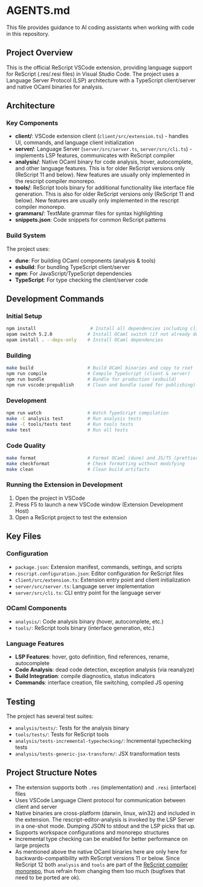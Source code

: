# AGENTS.md

This file provides guidance to AI coding assistants when working with code in this repository.

## Project Overview

This is the official ReScript VSCode extension, providing language support for ReScript (.res/.resi files) in Visual Studio Code. The project uses a Language Server Protocol (LSP) architecture with a TypeScript client/server and native OCaml binaries for analysis.

## Architecture

### Key Components

- **client/**: VSCode extension client (`client/src/extension.ts`) - handles UI, commands, and language client initialization
- **server/**: Language Server (`server/src/server.ts`, `server/src/cli.ts`) - implements LSP features, communicates with ReScript compiler
- **analysis/**: Native OCaml binary for code analysis, hover, autocomplete, and other language features. This is for older ReScript versions only (ReScript 11 and below). New features are usually only implemented in the rescript compiler monorepo.
- **tools/**: ReScript tools binary for additional functionality like interface file generation. This is also for older ReScript versions only (ReScript 11 and below). New features are usually only implemented in the rescript compiler monorepo.
- **grammars/**: TextMate grammar files for syntax highlighting
- **snippets.json**: Code snippets for common ReScript patterns

### Build System

The project uses:

- **dune**: For building OCaml components (analysis & tools)
- **esbuild**: For bundling TypeScript client/server
- **npm**: For JavaScript/TypeScript dependencies
- **TypeScript**: For type checking the client/server code

## Development Commands

### Initial Setup

```bash
npm install                    # Install all dependencies including client/server
opam switch 5.2.0             # Install OCaml switch (if not already done)
opam install . --deps-only    # Install OCaml dependencies
```

### Building

```bash
make build                    # Build OCaml binaries and copy to root
npm run compile               # Compile TypeScript (client & server)
npm run bundle                # Bundle for production (esbuild)
npm run vscode:prepublish     # Clean and bundle (used for publishing)
```

### Development

```bash
npm run watch                 # Watch TypeScript compilation
make -C analysis test         # Run analysis tests
make -C tools/tests test      # Run tools tests
make test                     # Run all tests
```

### Code Quality

```bash
make format                   # Format OCaml (dune) and JS/TS (prettier)
make checkformat              # Check formatting without modifying
make clean                    # Clean build artifacts
```

### Running the Extension in Development

1. Open the project in VSCode
2. Press F5 to launch a new VSCode window (Extension Development Host)
3. Open a ReScript project to test the extension

## Key Files

### Configuration

- `package.json`: Extension manifest, commands, settings, and scripts
- `rescript.configuration.json`: Editor configuration for ReScript files
- `client/src/extension.ts`: Extension entry point and client initialization
- `server/src/server.ts`: Language server implementation
- `server/src/cli.ts`: CLI entry point for the language server

### OCaml Components

- `analysis/`: Code analysis binary (hover, autocomplete, etc.)
- `tools/`: ReScript tools binary (interface generation, etc.)

### Language Features

- **LSP Features**: hover, goto definition, find references, rename, autocomplete
- **Code Analysis**: dead code detection, exception analysis (via reanalyze)
- **Build Integration**: compile diagnostics, status indicators
- **Commands**: interface creation, file switching, compiled JS opening

## Testing

The project has several test suites:

- `analysis/tests/`: Tests for the analysis binary
- `tools/tests/`: Tests for ReScript tools
- `analysis/tests-incremental-typechecking/`: Incremental typechecking tests
- `analysis/tests-generic-jsx-transform/`: JSX transformation tests

## Project Structure Notes

- The extension supports both `.res` (implementation) and `.resi` (interface) files
- Uses VSCode Language Client protocol for communication between client and server
- Native binaries are cross-platform (darwin, linux, win32) and included in the extension. The rescript-editor-analysis is invoked by the LSP Server in a one-shot mode. Dumping JSON to stdout and the LSP picks that up.
- Supports workspace configurations and monorepo structures
- Incremental type checking can be enabled for better performance on large projects
- As mentioned above the native OCaml binaries here are only here for backwards-compatibility with ReScript versions 11 or below. Since ReScript 12 both `analysis` and `tools` are part of the [ReScript compiler monorepo](https://github.com/rescript-lang/rescript), thus refrain from changing them too much (bugfixes that need to be ported are ok).
